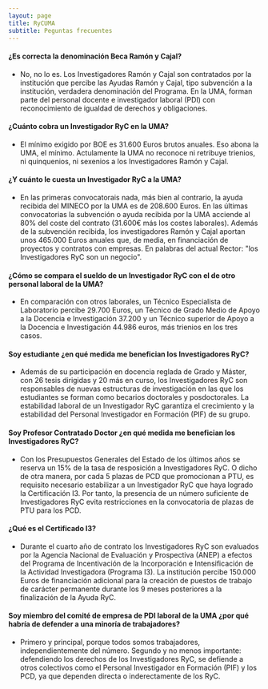 ```yaml
---
layout: page
title: RyCUMA
subtitle: Peguntas frecuentes
---
```


#### ¿Es correcta la denominación Beca Ramón y Cajal?
- No, no lo es. Los Investigadores Ramón y Cajal son contratados por la institución que percibe las Ayudas Ramón y Cajal, tipo subvención a la institución, verdadera denominación del Programa. En la UMA, forman parte del personal docente e investigador laboral (PDI) con reconocimiento de igualdad de derechos y obligaciones.

#### ¿Cuánto cobra un Investigador RyC en la UMA?
- El mínimo exigido por BOE es 31.600 Euros brutos anuales. Eso abona la UMA, el mínimo. Actulamente la UMA no reconoce ni retribuye trienios, ni quinquenios, ni sexenios a los Investigadores Ramón y Cajal.

#### ¿Y cuánto le cuesta un Investigador RyC a la UMA?
- En las primeras convocatorais nada, más bien al contrario, la ayuda recibida del MINECO por la UMA es de 208.600 Euros. En las últimas convocatorias la subvención o ayuda recibida por la UMA acciende al 80% del coste del contrato (31.600€ más los costes laborales). Además de la subvención recibida, los investigadores Ramón y Cajal aportan unos 465.000 Euros anuales que, de media, en financiación de proyectos y contratos con empresas. En palabras del actual Rector: "los Investigadores RyC son un negocio".

#### ¿Cómo se compara el sueldo de un Investigador RyC con el de otro personal laboral de la UMA?
- En comparación con otros laborales, un Técnico Especialista de Laboratorio percibe 29.700 Euros, un Técnico de Grado Medio de Apoyo a la Docencia e Investigación 37.200 y un Técnico superior de Apoyo a la Docencia e Investigación 44.986 euros, más trienios en los tres casos.

#### Soy estudiante ¿en qué medida me benefician los Investigadores RyC?
- Además de su participación en docencia reglada de Grado y Máster, con 26 tesis dirigidas y 20 más en curso, los Investigadores RyC son responsables de nuevas estructuras de investigación en las que los  estudiantes se forman como becarios doctorales y posdoctorales. La estabilidad laboral de un Investigador RyC garantiza el crecimiento y la estabilidad del Personal Investigador en Formación (PIF) de su grupo.

#### Soy Profesor Contratado Doctor ¿en qué medida me benefician los Investigadores RyC?
- Con los Presupuestos Generales del Estado de los últimos años se reserva un 15% de la tasa de resposición a Investigadores RyC. O dicho de otra manera, por cada 5 plazas de PCD que promocionan a PTU, es requisito necesario estabilizar a un Investigador RyC que haya logrado la Certificación I3. Por tanto, la presencia de un número suficiente de Investigadores RyC evita restricciones en la convocatoria de plazas de PTU para los PCD.

#### ¿Qué es el Certificado I3?
- Durante el cuarto año de contrato los Investigadores RyC son evaluados por la Agencia Nacional de Evaluación y Prospectiva (ANEP) a efectos del Programa de Incentivación de la Incorporación e Intensificación de la Actividad Investigadora (Programa I3). La institución percibe 150.000 Euros de financiación adicional para la creación de puestos de trabajo de carácter permanente durante los 9 meses posteriores a la finalización de la Ayuda RyC.

#### Soy miembro del comité de empresa de PDI laboral de la UMA ¿por qué habría de defender a una minoría de trabajadores?
- Primero y principal, porque todos somos trabajadores, independientemente del número. Segundo y no menos importante: defendiendo los derechos de los Investigadores RyC, se defiende a otros colectivos como el Personal Investigador en Formación (PIF) y los PCD, ya que dependen directa o inderectamente de los RyC.

